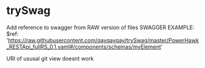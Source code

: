 # trySwag

Add reference to swagger from RAW version of files
  SWAGGER EXAMPLE:
     $ref: 'https://raw.githubusercontent.com/qayqayqay/trySwag/master/PowerHawk_RESTApi_fullRS_0.1.yaml#/components/schemas/myElement'
     
URl of ususal git view doesnt work
